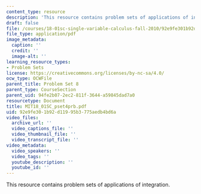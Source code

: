 ```yaml
---
content_type: resource
description: 'This resource contains problem sets of applications of integration. '
draft: false
file: /courses/18-01sc-single-variable-calculus-fall-2010/92e9fe301b92d11995b3775aedb4bd6a_MIT18_01SC_pset4prb.pdf
file_type: application/pdf
image_metadata:
  caption: ''
  credit: ''
  image-alt: ''
learning_resource_types:
- Problem Sets
license: https://creativecommons.org/licenses/by-nc-sa/4.0/
ocw_type: OCWFile
parent_title: Problem Set 8
parent_type: CourseSection
parent_uid: 94fe2b07-2ec2-811f-3644-a59845dad7a0
resourcetype: Document
title: MIT18_01SC_pset4prb.pdf
uid: 92e9fe30-1b92-d119-95b3-775aedb4bd6a
video_files:
  archive_url: ''
  video_captions_file: ''
  video_thumbnail_file: ''
  video_transcript_file: ''
video_metadata:
  video_speakers: ''
  video_tags: ''
  youtube_description: ''
  youtube_id: ''
---
```

This resource contains problem sets of applications of integration.